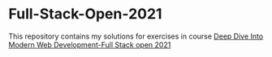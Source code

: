 # Full-Stack-Open-2021

This repository contains my solutions for exercises in course [Deep Dive Into Modern Web Development-Full Stack open 2021](https://fullstackopen.com/en/)

